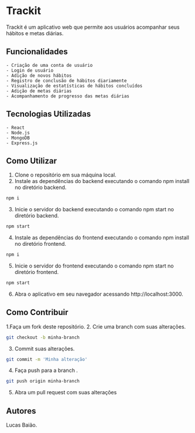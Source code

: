 # Trackit

Trackit é um aplicativo web que permite aos usuários acompanhar seus hábitos e metas diárias.

## Funcionalidades
    - Criação de uma conta de usuário
    - Login de usuário
    - Adição de novos hábitos
    - Registro de conclusão de hábitos diariamente
    - Visualização de estatísticas de hábitos concluídos
    - Adição de metas diárias
    - Acompanhamento de progresso das metas diárias

## Tecnologias Utilizadas

    - React
    - Node.js
    - MongoDB
    - Express.js

## Como Utilizar

1. Clone o repositório em sua máquina local.
2. Instale as dependências do backend executando o comando npm install no diretório backend.

```bash
npm i
```

3. Inicie o servidor do backend executando o comando npm start no diretório backend.

```bash
npm start
```

4. Instale as dependências do frontend executando o comando npm install no diretório frontend.

```bash
npm i
```

5. Inicie o servidor do frontend executando o comando npm start no diretório frontend.

```bash
npm start
```

6. Abra o aplicativo em seu navegador acessando http://localhost:3000.

## Como Contribuir

1.Faça um fork deste repositório.
2. Crie uma branch com suas alterações.

```bash
git checkout -b minha-branch
```

3. Commit suas alterações.

```bash
git commit -m 'Minha alteração'
```

4. Faça push para a branch .
 
```bash
git push origin minha-branch
```

5. Abra um pull request com suas alterações

## Autores
Lucas Baião.
